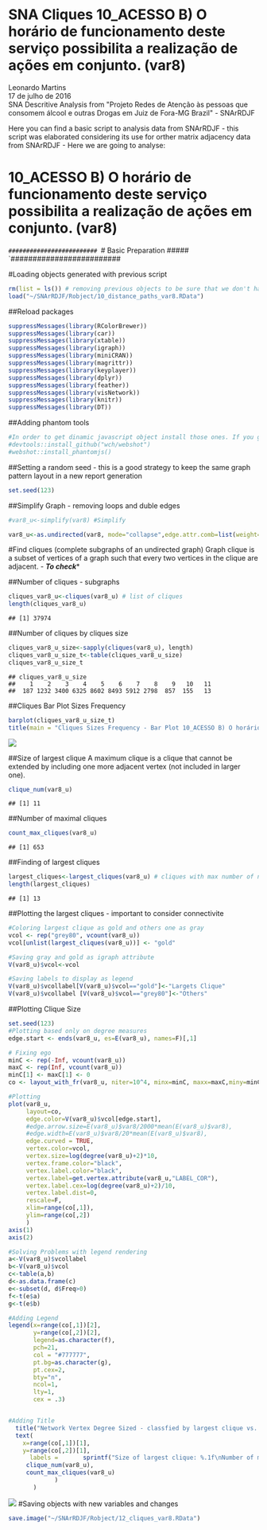 # SNA Cliques 10_ACESSO B) O horário de funcionamento deste serviço possibilita a realização de ações em conjunto. (var8)
Leonardo Martins  
17 de julho de 2016  
SNA Descritive Analysis from "Projeto Redes de Atenção às pessoas que consomem álcool e outras Drogas em Juiz de Fora-MG   Brazil"  - SNArRDJF

Here you can find a basic script to analysis data from SNArRDJF - this script was elaborated considering its use for orther matrix adjacency data from SNArRDJF - Here we are going to analyse:

# 10_ACESSO B) O horário de funcionamento deste serviço possibilita a realização de ações em conjunto. (var8)

`#########################
`# Basic Preparation #####
`#########################

#Loading objects generated with previous script 

```r
rm(list = ls()) # removing previous objects to be sure that we don't have objects conflicts name
load("~/SNArRDJF/Robject/10_distance_paths_var8.RData")
```
##Reload packages

```r
suppressMessages(library(RColorBrewer))
suppressMessages(library(car))
suppressMessages(library(xtable))
suppressMessages(library(igraph))
suppressMessages(library(miniCRAN))
suppressMessages(library(magrittr))
suppressMessages(library(keyplayer))
suppressMessages(library(dplyr))
suppressMessages(library(feather))
suppressMessages(library(visNetwork))
suppressMessages(library(knitr))
suppressMessages(library(DT))
```
##Adding phantom tools

```r
#In order to get dinamic javascript object install those ones. If you get problems installing go to Stackoverflow.com and type your error to discover what to do. In some cases the libraries need to be intalled in outside R libs.
#devtools::install_github("wch/webshot")
#webshot::install_phantomjs()
```
##Setting a random seed - this is a good strategy to keep the same graph pattern layout in a new report generation

```r
set.seed(123)
```

##Simplify Graph - removing loops and duble edges 

```r
#var8_u<-simplify(var8) #Simplify

var8_u<-as.undirected(var8, mode="collapse",edge.attr.comb=list(weight="mean","ignore"))
```

#Find cliques (complete subgraphs of an undirected graph)
Graph clique is a subset of vertices of a graph such that every two vertices in the clique are adjacent. - ***To check****

##Number of cliques - subgraphs

```r
cliques_var8_u<-cliques(var8_u) # list of cliques 
length(cliques_var8_u)
```

```
## [1] 37974
```
##Number of cliques by cliques size

```r
cliques_var8_u_size<-sapply(cliques(var8_u), length) 
cliques_var8_u_size_t<-table(cliques_var8_u_size)
cliques_var8_u_size_t
```

```
## cliques_var8_u_size
##    1    2    3    4    5    6    7    8    9   10   11 
##  187 1232 3400 6325 8602 8493 5912 2798  857  155   13
```

##Cliques Bar Plot Sizes Frequency

```r
barplot(cliques_var8_u_size_t)
title(main = "Cliques Sizes Frequency - Bar Plot 10_ACESSO B) O horário de funcionamento deste serviço possibilita a realização de ações em conjunto. (var8)", font.main = 4)
```

![](10_ACESSO_B_realização_de_ações_em_conjunto_12_cliques_files/figure-html/unnamed-chunk-8-1.png)<!-- -->

##Size of largest clique 
A maximum clique is a clique that cannot be extended by including one more adjacent vertex (not included in larger one). 

```r
clique_num(var8_u)
```

```
## [1] 11
```
##Number of maximal cliques

```r
count_max_cliques(var8_u)
```

```
## [1] 653
```
##Finding of largest cliques

```r
largest_cliques<-largest_cliques(var8_u) # cliques with max number of nodes
length(largest_cliques)
```

```
## [1] 13
```

##Plotting the largest cliques - important to consider connectivite 

```r
#Coloring largest clique as gold and others one as gray
vcol <- rep("grey80", vcount(var8_u))
vcol[unlist(largest_cliques(var8_u))] <- "gold"

#Saving gray and gold as igraph attribute
V(var8_u)$vcol<-vcol

#Saving labels to display as legend
V(var8_u)$vcollabel[V(var8_u)$vcol=="gold"]<-"Largets Clique"
V(var8_u)$vcollabel [V(var8_u)$vcol=="grey80"]<-"Others"
```
##Plotting Clique Size

```r
set.seed(123)
#Plotting based only on degree measures 
edge.start <- ends(var8_u, es=E(var8_u), names=F)[,1]

# Fixing ego
minC <- rep(-Inf, vcount(var8_u))
maxC <- rep(Inf, vcount(var8_u))
minC[1] <- maxC[1] <- 0
co <- layout_with_fr(var8_u, niter=10^4, minx=minC, maxx=maxC,miny=minC, maxy=maxC, weights=E(var8_u)$var8)

#Plotting
plot(var8_u, 
     layout=co,
     edge.color=V(var8_u)$vcol[edge.start],
     #edge.arrow.size=E(var8_u)$var8/2000*mean(E(var8_u)$var8),
     #edge.width=E(var8_u)$var8/20*mean(E(var8_u)$var8),
     edge.curved = TRUE,
     vertex.color=vcol,
     vertex.size=log(degree(var8_u)+2)*10,
     vertex.frame.color="black",
     vertex.label.color="black",
     vertex.label=get.vertex.attribute(var8_u,"LABEL_COR"),
     vertex.label.cex=log(degree(var8_u)+2)/10,
     vertex.label.dist=0,
     rescale=F,
     xlim=range(co[,1]), 
     ylim=range(co[,2])
     )
axis(1)
axis(2)

#Solving Problems with legend rendering 
a<-V(var8_u)$vcollabel
b<-V(var8_u)$vcol
c<-table(a,b)
d<-as.data.frame(c)
e<-subset(d, d$Freq>0)
f<-t(e$a)
g<-t(e$b)

#Adding Legend
legend(x=range(co[,1])[2], 
       y=range(co[,2])[2],
       legend=as.character(f),
       pch=21,
       col = "#777777", 
       pt.bg=as.character(g),
       pt.cex=2,
       bty="n", 
       ncol=1,
       lty=1,
       cex = .3)


#Adding Title
  title("Network Vertex Degree Sized - classfied by largest clique vs. others", sub = "Source: from authors ")  
  text( 
    x=range(co[,1])[1],
    y=range(co[,2])[1], 
      labels =       sprintf("Size of largest clique: %.1f\nNumber of maximal cliques: %.1f",
     clique_num(var8_u), 
     count_max_cliques(var8_u)
             )
       )
```

![](10_ACESSO_B_realização_de_ações_em_conjunto_12_cliques_files/figure-html/unnamed-chunk-13-1.png)<!-- -->
#Saving objects with new variables and changes

```r
save.image("~/SNArRDJF/Robject/12_cliques_var8.RData") 
```


